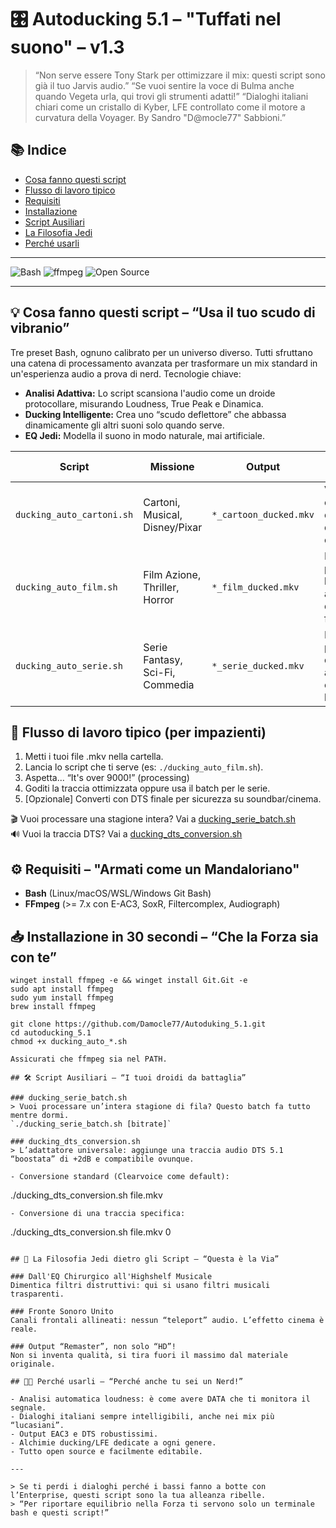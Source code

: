 # 🎛️ Autoducking 5.1 – "Tuffati nel suono" – v1.3

> “Non serve essere Tony Stark per ottimizzare il mix: questi script sono già il tuo Jarvis audio.”
> “Se vuoi sentire la voce di Bulma anche quando Vegeta urla, qui trovi gli strumenti adatti!”
> “Dialoghi italiani chiari come un cristallo di Kyber, LFE controllato come il motore a curvatura della Voyager. By Sandro "D@mocle77" Sabbioni.”

## 📚 Indice
- [Cosa fanno questi script](#cosa-fanno-questi-script--usa-il-tuo-scudo-di-vibranio)
- [Flusso di lavoro tipico](#flusso-di-lavoro-tipico-per-impazienti)
- [Requisiti](#requisiti--armati-come-un-mandaloriano)
- [Installazione](#installazione-in-30-secondi--che-la-forza-sia-con-te)
- [Script Ausiliari](#script-ausiliari--i-tuoi-droidi-da-battaglia)
- [La Filosofia Jedi](#la-filosofia-jedi-dietro-gli-script--questa-è-la-via)
- [Perché usarli](#perché-usarli--perchè-anche-tu-sei-un-nerd)

---
![Bash](https://img.shields.io/badge/Bash-%3E%3D5.0-blue?logo=gnu-bash)
![ffmpeg](https://img.shields.io/badge/FFmpeg-%3E%3D7.0-success?logo=ffmpeg)
![Open Source](https://img.shields.io/badge/license-MIT-green)

---

## 💡 Cosa fanno questi script – “Usa il tuo scudo di vibranio”

Tre preset Bash, ognuno calibrato per un universo diverso. Tutti sfruttano una catena di processamento avanzata per trasformare un mix standard in un'esperienza audio a prova di nerd. Tecnologie chiave:

- **Analisi Adattiva:** Lo script scansiona l'audio come un droide protocollare, misurando Loudness, True Peak e Dinamica.
- **Ducking Intelligente:** Crea uno “scudo deflettore” che abbassa dinamicamente gli altri suoni solo quando serve.
- **EQ Jedi:** Modella il suono in modo naturale, mai artificiale.

| Script                      | Missione                                 | Output                        | Tattiche Speciali                                             |
|-----------------------------|------------------------------------------|-------------------------------|---------------------------------------------------------------|
| `ducking_auto_cartoni.sh`   | Cartoni, Musical, Disney/Pixar           | `*_cartoon_ducked.mkv`        | Voci cristalline, ducking delicato, LFE orchestrale           |
| `ducking_auto_film.sh`      | Film Azione, Thriller, Horror            | `*_film_ducked.mkv`           | Dialoghi a prova di bomba, LFE anti-detonazione, fronte IMAX  |
| `ducking_auto_serie.sh`     | Serie Fantasy, Sci-Fi, Commedia          | `*_serie_ducked.mkv`          | Equilibrio perfetto, ducking adattivo, chiarezza binge-ready  |

## 🚦 Flusso di lavoro tipico (per impazienti)

1. Metti i tuoi file .mkv nella cartella.
2. Lancia lo script che ti serve (es: `./ducking_auto_film.sh`).
3. Aspetta... “It's over 9000!” (processing)
4. Goditi la traccia ottimizzata oppure usa il batch per le serie.
5. [Opzionale] Converti con DTS finale per sicurezza su soundbar/cinema.

🎬 Vuoi processare una stagione intera? Vai a [ducking_serie_batch.sh](#ducking_serie_batchsh)  
🔊 Vuoi la traccia DTS? Vai a [ducking_dts_conversion.sh](#ducking_dts_conversionsh)

## ⚙️ Requisiti – "Armati come un Mandaloriano"

- **Bash** (Linux/macOS/WSL/Windows Git Bash)
- **FFmpeg** (>= 7.x con E-AC3, SoxR, Filtercomplex, Audiograph)

## 📥 Installazione in 30 secondi – “Che la Forza sia con te”

```
winget install ffmpeg -e && winget install Git.Git -e
sudo apt install ffmpeg
sudo yum install ffmpeg
brew install ffmpeg
```
```
git clone https://github.com/Damocle77/Autoduking_5.1.git
cd autoducking_5.1
chmod +x ducking_auto_*.sh
```
```
Assicurati che ffmpeg sia nel PATH.

## 🛠️ Script Ausiliari – “I tuoi droidi da battaglia”

### ducking_serie_batch.sh
> Vuoi processare un’intera stagione di fila? Questo batch fa tutto mentre dormi.  
`./ducking_serie_batch.sh [bitrate]`

### ducking_dts_conversion.sh
> L’adattatore universale: aggiunge una traccia audio DTS 5.1 “boostata” di +2dB e compatibile ovunque.

- Conversione standard (Clearvoice come default):
```

./ducking_dts_conversion.sh file.mkv

```
- Conversione di una traccia specifica:
```

./ducking_dts_conversion.sh file.mkv 0

```

## 🚀 La Filosofia Jedi dietro gli Script – “Questa è la Via”

### Dall'EQ Chirurgico all'Highshelf Musicale
Dimentica filtri distruttivi: qui si usano filtri musicali trasparenti.

### Fronte Sonoro Unito
Canali frontali allineati: nessun “teleport” audio. L’effetto cinema è reale.

### Output “Remaster”, non solo “HD”!
Non si inventa qualità, si tira fuori il massimo dal materiale originale.

## 🧑‍🚀 Perché usarli – “Perché anche tu sei un Nerd!”

- Analisi automatica loudness: è come avere DATA che ti monitora il segnale.
- Dialoghi italiani sempre intelligibili, anche nei mix più “lucasiani”.
- Output EAC3 e DTS robustissimi.
- Alchimie ducking/LFE dedicate a ogni genere.
- Tutto open source e facilmente editabile.

---

> Se ti perdi i dialoghi perché i bassi fanno a botte con l’Enterprise, questi script sono la tua alleanza ribelle.  
> “Per riportare equilibrio nella Forza ti servono solo un terminale bash e questi script!”

```


